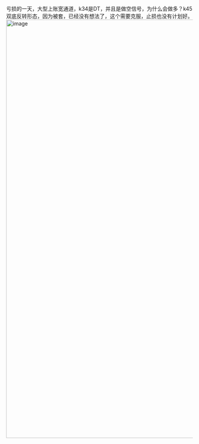 亏损的一天，大型上账宽通道，k34是DT，并且是做空信号，为什么会做多？k45双底反转形态，因为被套，已经没有想法了，这个需要克服，止损也没有计划好。  
<img width="2532" height="1128" alt="image" src="https://github.com/user-attachments/assets/eb44f2a8-88b5-4f49-a50e-ac53cc383d23" />
